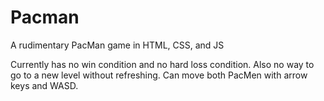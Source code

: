 # Pacman
A rudimentary PacMan game in HTML, CSS, and JS

Currently has no win condition and no hard loss condition.
Also no way to go to a new level without refreshing.
Can move both PacMen with arrow keys and WASD.
